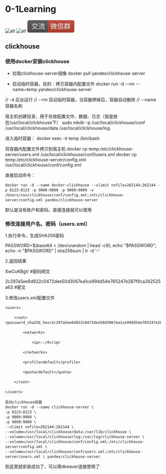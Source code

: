 # 0-1Learning

![alt ](../static/common/svg/luoxiaosheng.svg "公众号")
![alt ](../static/common/svg/luoxiaosheng_learning.svg "学习")
![alt ](../static/common/svg/luoxiaosheng_wechat.svg "微信")


## clickhouse

### 使用docker安装clickhouse
- 拉取clickhouse-server镜像
docker pull yandex/clickhouse-server

- 启动临时容器，目的：拷贝容器内配置文件
docker run -d --rm --name=temp yandex/clickhouse-server

// -d 后台运行
// --rm 启动临时容器，当容器停掉后，容器自动删除
// --name 容器名称

宿主机创建目录，用于存放配置文件、数据、日志（我是放在/usr/local/clickhouse下）
sudo mkdir -p /usr/local/clickhouse/conf /usr/local/clickhouse/data /usr/local/clickhouse/log

进入临时容器：
docker exec -it temp /bin/bash

将容器内配置文件拷贝到宿主机
docker cp temp:/etc/clickhouse-server/users.xml /usr/local/clickhouse/conf/users.xml
docker cp temp:/etc/clickhouse-server/config.xml /usr/local/clickhouse/conf/config.xml

直接启动命令：
```
docker run -d --name docker-clickhouse --ulimit nofile=262144:262144 -p 8123:8123 -p 9000:9000 -p 9009:9009 -v /Users/xxx/clickhouse/conf/config.xml:/etc/clickhouse-server/config.xml yandex/clickhouse-server
```
默认是没有账户和密码，直接连接就可以使用


### 修改连接用户名、密码（users.xml）
1.执行命令，生成SHA256密码

PASSWORD=$(base64 < /dev/urandom | head -c8); echo "$PASSWORD"; echo -n "$PASSWORD" | sha256sum | tr -d '-'

2.返回结果

XwCoKBgV  #密码明文

2c297a5ee6d922c0472dee50d3067ea1ce99dd54e765247e287f9ca262525a63  #密文

3.修改users.xml配置文件
```
<users>

    <root>          <password_sha256_hex>2c297a5ee6d922c0472dee50d3067ea1ce99dd54e765247e287f9ca262525a63</password_sha256_hex>

        <networks>

            <ip>::/0</ip>

        </networks>

        <profile>default</profile>

        <quota>default</quota>

    </root>

</users>

启动clickhouse容器
docker run -d --name clickhouse-server \
-p 8123:8123 \
-p 9009:9009 \
-p 9090:9000 \
--ulimit nofile=262144:262144 \
--volume=/usr/local/clickhouse/data:/var/lib/clickhouse \
--volume=/usr/local/clickhouse/log:/var/log/clickhouse-server \
--volume=/usr/local/clickhouse/conf/config.xml:/etc/clickhouse-server/config.xml \
--volume=/usr/local/clickhouse/conf/users.xml:/etc/clickhouse-server/users.xml \ yandex/clickhouse-server
```
到这里就安装成功了，可以用dbeaver连接使用了